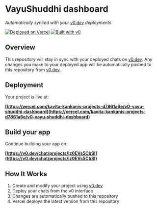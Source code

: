 # VayuShuddhi dashboard

*Automatically synced with your [v0.dev](https://v0.dev) deployments*

[![Deployed on Vercel](https://img.shields.io/badge/Deployed%20on-Vercel-black?style=for-the-badge&logo=vercel)](https://vercel.com/kavita-kankanis-projects-d7861a6e/v0-vayu-shuddhi-dashboard)
[![Built with v0](https://img.shields.io/badge/Built%20with-v0.dev-black?style=for-the-badge)](https://v0.dev/chat/projects/lz0EVs5CbSl)

## Overview

This repository will stay in sync with your deployed chats on [v0.dev](https://v0.dev).
Any changes you make to your deployed app will be automatically pushed to this repository from [v0.dev](https://v0.dev).

## Deployment

Your project is live at:

**[https://vercel.com/kavita-kankanis-projects-d7861a6e/v0-vayu-shuddhi-dashboard](https://vercel.com/kavita-kankanis-projects-d7861a6e/v0-vayu-shuddhi-dashboard)**

## Build your app

Continue building your app on:

**[https://v0.dev/chat/projects/lz0EVs5CbSl](https://v0.dev/chat/projects/lz0EVs5CbSl)**

## How It Works

1. Create and modify your project using [v0.dev](https://v0.dev)
2. Deploy your chats from the v0 interface
3. Changes are automatically pushed to this repository
4. Vercel deploys the latest version from this repository